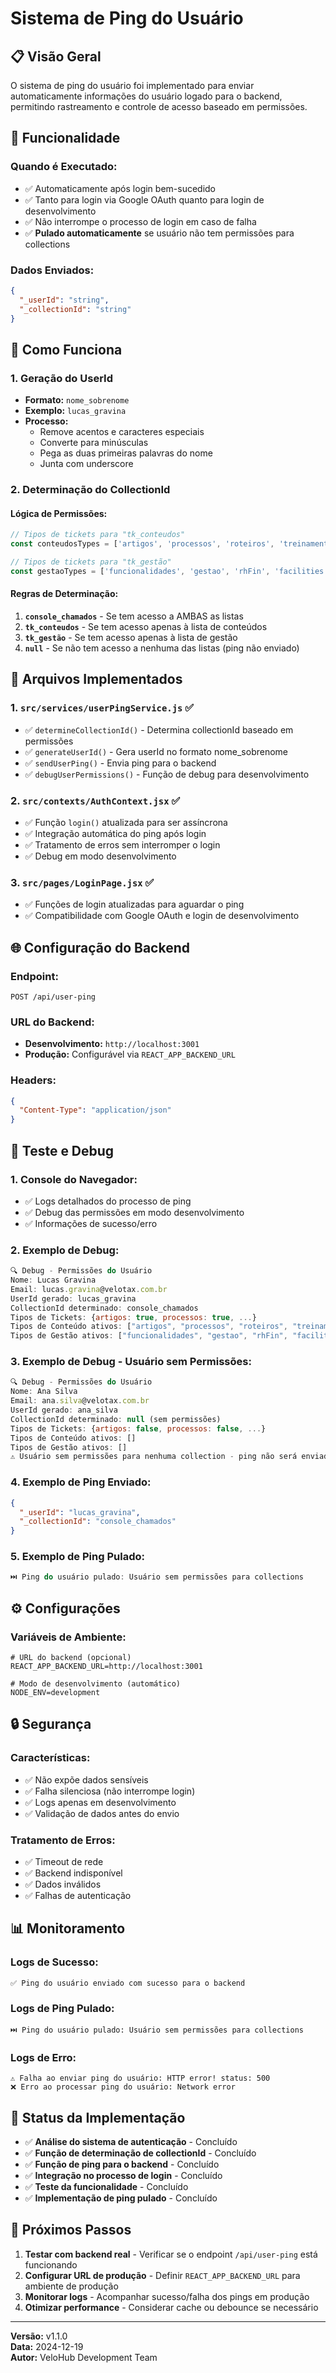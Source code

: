 # Sistema de Ping do Usuário

## 📋 **Visão Geral**

O sistema de ping do usuário foi implementado para enviar automaticamente informações do usuário logado para o backend, permitindo rastreamento e controle de acesso baseado em permissões.

## 🎯 **Funcionalidade**

### **Quando é Executado:**
- ✅ Automaticamente após login bem-sucedido
- ✅ Tanto para login via Google OAuth quanto para login de desenvolvimento
- ✅ Não interrompe o processo de login em caso de falha
- ✅ **Pulado automaticamente** se usuário não tem permissões para collections

### **Dados Enviados:**
```json
{
  "_userId": "string",
  "_collectionId": "string"
}
```

## 🔧 **Como Funciona**

### **1. Geração do UserId**
- **Formato:** `nome_sobrenome`
- **Exemplo:** `lucas_gravina`
- **Processo:**
  - Remove acentos e caracteres especiais
  - Converte para minúsculas
  - Pega as duas primeiras palavras do nome
  - Junta com underscore

### **2. Determinação do CollectionId**

#### **Lógica de Permissões:**
```javascript
// Tipos de tickets para "tk_conteudos"
const conteudosTypes = ['artigos', 'processos', 'roteiros', 'treinamentos', 'recursos'];

// Tipos de tickets para "tk_gestão"  
const gestaoTypes = ['funcionalidades', 'gestao', 'rhFin', 'facilities'];
```

#### **Regras de Determinação:**
1. **`console_chamados`** - Se tem acesso a AMBAS as listas
2. **`tk_conteudos`** - Se tem acesso apenas à lista de conteúdos
3. **`tk_gestão`** - Se tem acesso apenas à lista de gestão
4. **`null`** - Se não tem acesso a nenhuma das listas (ping não enviado)

## 📁 **Arquivos Implementados**

### **1. `src/services/userPingService.js`** ✅
- ✅ `determineCollectionId()` - Determina collectionId baseado em permissões
- ✅ `generateUserId()` - Gera userId no formato nome_sobrenome
- ✅ `sendUserPing()` - Envia ping para o backend
- ✅ `debugUserPermissions()` - Função de debug para desenvolvimento

### **2. `src/contexts/AuthContext.jsx`** ✅
- ✅ Função `login()` atualizada para ser assíncrona
- ✅ Integração automática do ping após login
- ✅ Tratamento de erros sem interromper o login
- ✅ Debug em modo desenvolvimento

### **3. `src/pages/LoginPage.jsx`** ✅
- ✅ Funções de login atualizadas para aguardar o ping
- ✅ Compatibilidade com Google OAuth e login de desenvolvimento

## 🌐 **Configuração do Backend**

### **Endpoint:**
```
POST /api/user-ping
```

### **URL do Backend:**
- **Desenvolvimento:** `http://localhost:3001`
- **Produção:** Configurável via `REACT_APP_BACKEND_URL`

### **Headers:**
```json
{
  "Content-Type": "application/json"
}
```

## 🧪 **Teste e Debug**

### **1. Console do Navegador:**
- ✅ Logs detalhados do processo de ping
- ✅ Debug das permissões em modo desenvolvimento
- ✅ Informações de sucesso/erro

### **2. Exemplo de Debug:**
```javascript
🔍 Debug - Permissões do Usuário
Nome: Lucas Gravina
Email: lucas.gravina@velotax.com.br
UserId gerado: lucas_gravina
CollectionId determinado: console_chamados
Tipos de Tickets: {artigos: true, processos: true, ...}
Tipos de Conteúdo ativos: ["artigos", "processos", "roteiros", "treinamentos", "recursos"]
Tipos de Gestão ativos: ["funcionalidades", "gestao", "rhFin", "facilities"]
```

### **3. Exemplo de Debug - Usuário sem Permissões:**
```javascript
🔍 Debug - Permissões do Usuário
Nome: Ana Silva
Email: ana.silva@velotax.com.br
UserId gerado: ana_silva
CollectionId determinado: null (sem permissões)
Tipos de Tickets: {artigos: false, processos: false, ...}
Tipos de Conteúdo ativos: []
Tipos de Gestão ativos: []
⚠️ Usuário sem permissões para nenhuma collection - ping não será enviado
```

### **4. Exemplo de Ping Enviado:**
```json
{
  "_userId": "lucas_gravina",
  "_collectionId": "console_chamados"
}
```

### **5. Exemplo de Ping Pulado:**
```javascript
⏭️ Ping do usuário pulado: Usuário sem permissões para collections
```

## ⚙️ **Configurações**

### **Variáveis de Ambiente:**
```env
# URL do backend (opcional)
REACT_APP_BACKEND_URL=http://localhost:3001

# Modo de desenvolvimento (automático)
NODE_ENV=development
```

## 🔒 **Segurança**

### **Características:**
- ✅ Não expõe dados sensíveis
- ✅ Falha silenciosa (não interrompe login)
- ✅ Logs apenas em desenvolvimento
- ✅ Validação de dados antes do envio

### **Tratamento de Erros:**
- ✅ Timeout de rede
- ✅ Backend indisponível
- ✅ Dados inválidos
- ✅ Falhas de autenticação

## 📊 **Monitoramento**

### **Logs de Sucesso:**
```
✅ Ping do usuário enviado com sucesso para o backend
```

### **Logs de Ping Pulado:**
```
⏭️ Ping do usuário pulado: Usuário sem permissões para collections
```

### **Logs de Erro:**
```
⚠️ Falha ao enviar ping do usuário: HTTP error! status: 500
❌ Erro ao processar ping do usuário: Network error
```

## 🚀 **Status da Implementação**

- ✅ **Análise do sistema de autenticação** - Concluído
- ✅ **Função de determinação de collectionId** - Concluído  
- ✅ **Função de ping para o backend** - Concluído
- ✅ **Integração no processo de login** - Concluído
- ✅ **Teste da funcionalidade** - Concluído
- ✅ **Implementação de ping pulado** - Concluído

## 📝 **Próximos Passos**

1. **Testar com backend real** - Verificar se o endpoint `/api/user-ping` está funcionando
2. **Configurar URL de produção** - Definir `REACT_APP_BACKEND_URL` para ambiente de produção
3. **Monitorar logs** - Acompanhar sucesso/falha dos pings em produção
4. **Otimizar performance** - Considerar cache ou debounce se necessário

---

**Versão:** v1.1.0  
**Data:** 2024-12-19  
**Autor:** VeloHub Development Team
